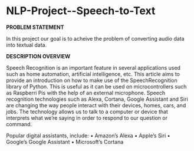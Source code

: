 # NLP-Project--Speech-to-Text

**PROBLEM STATEMENT**

In this project our goal is to acheive the problem of converting audio data into textual data.

**DESCRIPTION OVERVIEW**

Speech Recognition is an important feature in several applications used such as home automation, artificial intelligence, etc. This article aims to provide an introduction on how to make use of the SpeechRecognition library of Python. This is useful as it can be used on microcontrollers such as Raspberri Pis with the help of an external microphone.
Speech recognition technologies such as Alexa, Cortana, Google Assistant and Siri are changing the way people interact with their devices, homes, cars, and jobs. The technology allows us to talk to a computer or device that interprets what we’re saying in order to respond to our question or command.

Popular digital assistants, include:
•	Amazon’s Alexa
•	Apple’s Siri
•	Google’s Google Assistant
•	Microsoft’s Cortana


